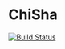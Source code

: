 # ChiSha
[![Build Status](https://travis-ci.org/Abingcbc/ChiSha.svg?branch=master)](https://travis-ci.org/Abingcbc/ChiSha)